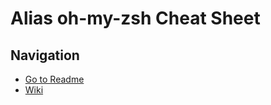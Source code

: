 # Alias oh-my-zsh Cheat Sheet
## Navigation
* [Go to Readme](../README.md)
* [Wiki](https://github.com/ohmyzsh/ohmyzsh/wiki/Cheatsheet)
